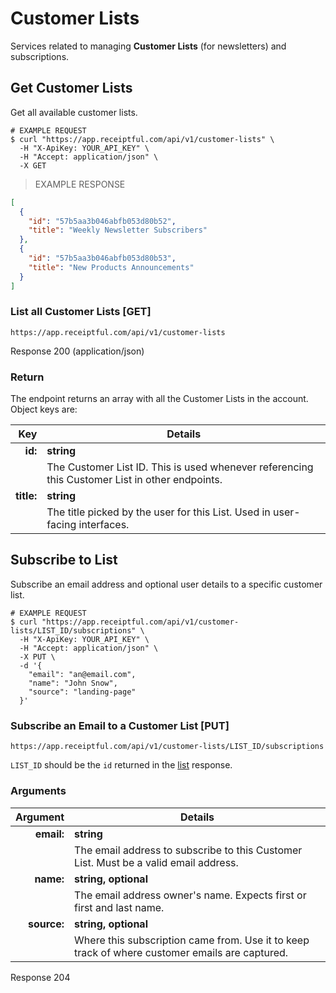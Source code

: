# Customer Lists
Services related to managing **Customer Lists** (for newsletters) and subscriptions.

## Get Customer Lists

Get all available customer lists.

```shell
# EXAMPLE REQUEST
$ curl "https://app.receiptful.com/api/v1/customer-lists" \
  -H "X-ApiKey: YOUR_API_KEY" \
  -H "Accept: application/json" \
  -X GET
```

> EXAMPLE RESPONSE

```json
[
  {
    "id": "57b5aa3b046abfb053d80b52",
    "title": "Weekly Newsletter Subscribers"
  },
  {
    "id": "57b5aa3b046abfb053d80b53",
    "title": "New Products Announcements"
  }
]
```

### List all Customer Lists [GET]

`https://app.receiptful.com/api/v1/customer-lists`

<aside class="success">
  Response 200 (application/json)
</aside>

### Return

The endpoint returns an array with all the Customer Lists in the account. Object keys are:

|Key|Details|
|-------:|-----------|
|**id:**|**string**|
||The Customer List ID. This is used whenever referencing this Customer List in other endpoints.|
|**title:**|**string**|
||The title picked by the user for this List. Used in user-facing interfaces.|

## Subscribe to List

Subscribe an email address and optional user details to a specific customer list.

```shell
# EXAMPLE REQUEST
$ curl "https://app.receiptful.com/api/v1/customer-lists/LIST_ID/subscriptions" \
  -H "X-ApiKey: YOUR_API_KEY" \
  -H "Accept: application/json" \
  -X PUT \
  -d '{
    "email": "an@email.com",
    "name": "John Snow",
    "source": "landing-page"
  }'
```

### Subscribe an Email to a Customer List [PUT]

`https://app.receiptful.com/api/v1/customer-lists/LIST_ID/subscriptions`

`LIST_ID` should be the `id` returned in the [list](#get-customer-lists) response.

### Arguments

|Argument|Details|
|-------:|-----------|
|**email:**|**string**|
||The email address to subscribe to this Customer List. Must be a valid email address.|
|**name:**|**string, optional**|
||The email address owner's name. Expects first or first and last name.|
|**source:**|**string, optional**|
||Where this subscription came from. Use it to keep track of where customer emails are captured.|

<aside class="success">
  Response 204
</aside>
